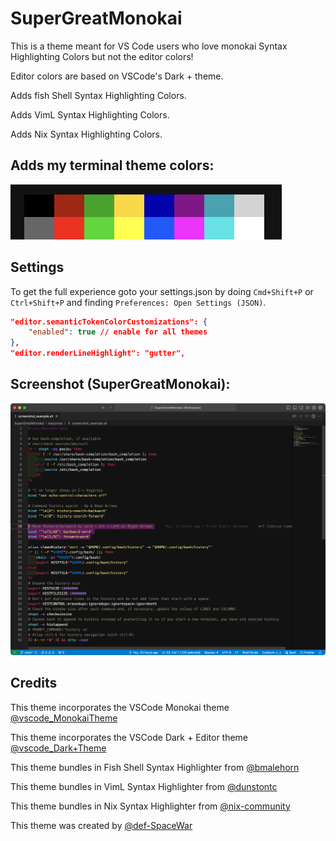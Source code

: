 # SuperGreatMonokai

This is a theme meant for VS Code users who love monokai Syntax Highlighting Colors but not the editor colors!

Editor colors are based on VSCode's Dark + theme.

Adds fish Shell Syntax Highlighting Colors.

Adds VimL Syntax Highlighting Colors.

Adds Nix Syntax Highlighting Colors.

## Adds my terminal theme colors:

<img src="./resources/Terminal-Colors.png">

## Settings

To get the full experience goto your settings.json by doing `Cmd+Shift+P` or `Ctrl+Shift+P` and finding `Preferences: Open Settings (JSON)`.

```json
"editor.semanticTokenColorCustomizations": {
    "enabled": true // enable for all themes
},
"editor.renderLineHighlight": "gutter",
```

## Screenshot (SuperGreatMonokai):

<img src="./resources/screenshot0.png">

## Credits

This theme incorporates the VSCode Monokai theme [@vscode_MonokaiTheme](https://github.com/microsoft/vscode/tree/main/extensions/theme-monokai)

This theme incorporates the VSCode Dark + Editor theme [@vscode_Dark+Theme](https://github.com/microsoft/vscode/)

This theme bundles in Fish Shell Syntax Highlighter from [@bmalehorn](https://github.com/bmalehorn/vscode-fish)

This theme bundles in VimL Syntax Highlighter from [@dunstontc](https://github.com/dunstontc/viml)

This theme bundles in Nix Syntax Highlighter from [@nix-community](https://github.com/nix-community/vscode-nix-ide)

This theme was created by [@def-SpaceWar](https://github.com/def-SpaceWar/sublime-monokai)
